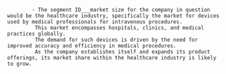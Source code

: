 			- The segment ID___market size for the company in question would be the healthcare industry, specifically the market for devices used by medical professionals for intravenous procedures.
			 This market encompasses hospitals, clinics, and medical practices globally.
			 The demand for such devices is driven by the need for improved accuracy and efficiency in medical procedures.
			 As the company establishes itself and expands its product offerings, its market share within the healthcare industry is likely to grow.



